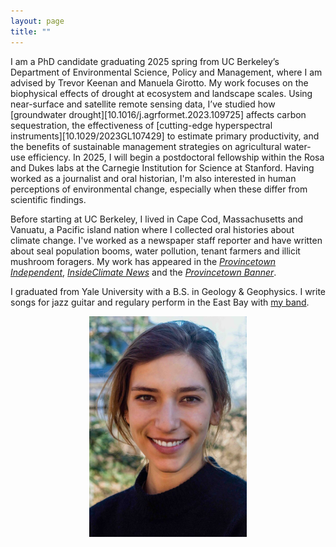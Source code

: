 ```yaml
---
layout: page
title: ""
---
```


I am a PhD candidate graduating 2025 spring from UC Berkeley’s Department of Environmental Science, Policy and Management, where I am advised by Trevor Keenan and Manuela Girotto. My work focuses on the biophysical effects of drought at ecosystem and landscape scales. Using near-surface and satellite remote sensing data, I’ve studied how [groundwater drought][10.1016/j.agrformet.2023.109725] affects carbon sequestration, the effectiveness of [cutting-edge hyperspectral instruments][10.1029/2023GL107429] to estimate primary productivity, and the benefits of sustainable management strategies on agricultural water-use efficiency. In 2025, I will begin a postdoctoral fellowship within the Rosa and Dukes labs at the Carnegie Institution for Science at Stanford. Having worked as a journalist and oral historian, I'm also interested in human perceptions of environmental change, especially when these differ from scientific findings. 

Before starting at UC Berkeley, I lived in Cape Cod, Massachusetts and Vanuatu, a Pacific island nation where I collected oral histories about climate change. I've worked as a newspaper staff reporter and have written about seal population booms, water pollution, tenant farmers and illicit mushroom foragers. My work has appeared in the [_Provincetown Independent_](https://provincetownindependent.org/author/s-ruehr/), [_InsideClimate News_](https://insideclimatenews.org/news/01102019/hurricane-warm-water-climate-change-history-science-study-sediment-core-donnelly-muller/) and the [_Provincetown Banner_](https://www.wickedlocal.com/story/provincetown-banner/2018/09/06/number-one-issue-at-ponds/10834043007/).

I graduated from Yale University with a B.S. in Geology & Geophysics. I write songs for jazz guitar and regulary perform in the East Bay with [my band](https://www.instagram.com/soph.n.gabe/). 


<p align="center">
  <img src="/headshot.jpg" style="width:50%; display:block; margin:0 auto;">
</p>
